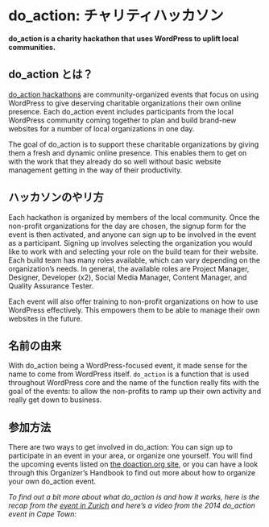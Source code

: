 <!--
# do_action: Charity Hackathon
-->
# do_action: チャリティハッカソン

**do\_action is a charity hackathon that uses WordPress to uplift local communities.**

<!--
## What is do\_action?
-->
## do\_action とは？

[do\_action hackathons](https://doaction.org/) are community-organized events that focus on using WordPress to give deserving charitable organizations their own online presence. Each do\_action event includes participants from the local WordPress community coming together to plan and build brand-new websites for a number of local organizations in one day.

The goal of do\_action is to support these charitable organizations by giving them a fresh and dynamic online presence. This enables them to get on with the work that they already do so well without basic website management getting in the way of their productivity.

<!--
## How do the hackathons work?
-->
## ハッカソンのやリ方

Each hackathon is organized by members of the local community. Once the non-profit organizations for the day are chosen, the signup form for the event is then activated, and anyone can sign up to be involved in the event as a participant. Signing up involves selecting the organization you would like to work with and selecting your role on the build team for their website. Each build team has many roles available, which can vary depending on the organization’s needs. In general, the available roles are Project Manager, Designer, Developer (x2), Social Media Manager, Content Manager, and Quality Assurance Tester.

Each event will also offer training to non-profit organizations on how to use WordPress effectively. This empowers them to be able to manage their own websites in the future.

<!--
## Where does the name come from?
-->
## 名前の由来

With do\_action being a WordPress-focused event, it made sense for the name to come from WordPress itself. `do_action` is a function that is used throughout WordPress core and the name of the function really fits with the goal of the events: to allow the non-profits to ramp up their own activity and really get down to business.

<!--
## How can you get involved?
-->
## 参加方法

There are two ways to get involved in do\_action: You can sign up to participate in an event in your area, or organize one yourself. You will find the upcoming events listed on [the doaction.org site](http://doaction.org/), or you can have a look through this Organizer’s Handbook to find out more about how to organize your own do\_action event.

*To find out a bit more about what do\_action is and how it works, here is the recap from the [event in Zurich](https://make.wordpress.org/community/2018/05/21/do_action-zurich-2018/) and here’s a video from the 2014 do\_action event in Cape Town:*

<!--
*   [To-do](# "To-do")
-->
